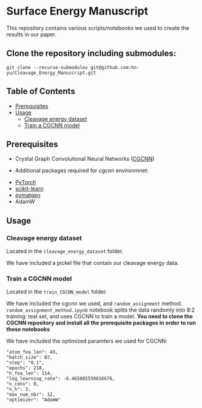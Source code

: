 # Surface Energy Manuscript

This repository contains various scripts/notebooks we used to create the results in our paper.

## Clone the repository including submodules:

```
git clone --recurse-submodules git@github.com:hn-yu/Cleavage_Energy_Manuscript.git
```

## Table of Contents

- [Prerequisites](#prerequisites)
- [Usage](#usage)
  - [Cleavage energy dataset](#surface-energy-dataset)
  - [Train a CGCNN model](#train-a-cgcnn-model)


## Prerequisites
* Crystal Graph Convolutional Neural Networks ([CGCNN](https://github.com/ulissigroup/cgcnn/tree/sklearn_refactor))

* Additional packages required for cgcnn environmnet:
- [PyTorch](http://pytorch.org)
- [scikit-learn](http://scikit-learn.org/stable/)
- [pymatgen](http://pymatgen.org)
- AdamW

## Usage

### Cleavage energy dataset

Located in the `cleavage_energy_dataset` folder. 

We have included a pickel file that contain our cleavage energy data.

### Train a CGCNN model

Located in the `train_CGCNN_model` folder.

We have included the cgcnn we used, and `random_assignment` method. `random_assignment_method.ipynb` notebook splits the data randomly into 8:2 training: test set, and uses CGCNN to train a model. **You need to clone the CGCNN repository and install all the prerequisite packages in order to run these notebooks** 

We have included the optimized paramters we used for CGCNN: 

```
"atom_fea_len": 43, 
"batch_size": 87, 
"step": "0.1",
"epochs": 218,
"h_fea_len": 114,
"log_learning_rate": -6.465085550816676,
"n_conv": 8,
"n_h": 3,
"max_num_nbr": 12,
"optimizer": "AdamW"
```